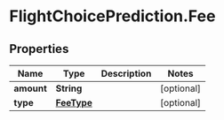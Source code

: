 # FlightChoicePrediction.Fee

## Properties

Name | Type | Description | Notes
------------ | ------------- | ------------- | -------------
**amount** | **String** |  | [optional] 
**type** | [**FeeType**](FeeType.md) |  | [optional] 


